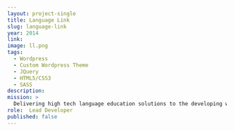 ```yaml
---
layout: project-single
title: Language Link
slug: language-link
year: 2014
link:
image: ll.png
tags:
  - Wordpress
  - Custom Wordpress Theme
  - JQuery
  - HTML5/CSS3
  - SASS
description:
mission: >
  Delivering high tech language education solutions to the developing world
role:  Lead Developer
published: false
---
```


